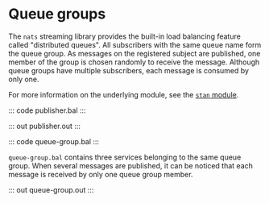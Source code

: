 # Queue groups

The `nats` streaming library provides the built-in load balancing
feature called "distributed queues". All subscribers with the
same queue name form the queue group.  As messages on the registered
subject are published, one member of the group is chosen randomly
to receive the message. Although queue groups have multiple subscribers,
each message is consumed by only one.

For more information on the underlying module, 
see the [`stan` module](https://lib.ballerina.io/ballerinax/stan/latest).

::: code publisher.bal :::

::: out publisher.out :::

::: code queue-group.bal :::

`queue-group.bal` contains three services belonging to the same queue group.
When several messages are published, it can be noticed that 
each message is received by only one queue group member.

::: out queue-group.out :::
